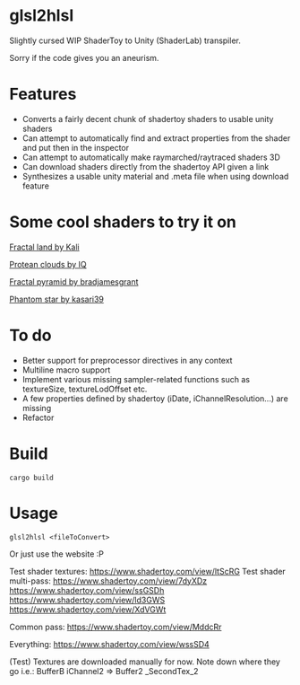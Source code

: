 # glsl2hlsl
Slightly cursed WIP ShaderToy to Unity (ShaderLab) transpiler.

Sorry if the code gives you an aneurism.

# Features
- Converts a fairly decent chunk of shadertoy shaders to usable unity shaders
- Can attempt to automatically find and extract properties from the shader and put then in the inspector
- Can attempt to automatically make raymarched/raytraced shaders 3D
- Can download shaders directly from the shadertoy API given a link
- Synthesizes a usable unity material and .meta file when using download feature

# Some cool shaders to try it on
[Fractal land by Kali](https://www.shadertoy.com/view/XsBXWt)

[Protean clouds by IQ](https://www.shadertoy.com/view/3l23Rh)

[Fractal pyramid by bradjamesgrant](https://www.shadertoy.com/view/tsXBzS)

[Phantom star by kasari39](https://www.shadertoy.com/view/ttKGDt)

# To do
- Better support for preprocessor directives in any context
- Multiline macro support
- Implement various missing sampler-related functions such as textureSize, textureLodOffset etc.
- A few properties defined by shadertoy (iDate, iChannelResolution...) are missing
- Refactor

# Build
`cargo build`

# Usage
`glsl2hlsl <fileToConvert>`

Or just use the website :P

Test shader textures: https://www.shadertoy.com/view/ltScRG Test shader multi-pass: https://www.shadertoy.com/view/7dyXDz https://www.shadertoy.com/view/ssGSDh https://www.shadertoy.com/view/ld3GWS https://www.shadertoy.com/view/XdVGWt

Common pass: https://www.shadertoy.com/view/MddcRr

Everything: https://www.shadertoy.com/view/wssSD4

(Test) Textures are downloaded manually for now. Note down where they go i.e.: BufferB iChannel2 => Buffer2 _SecondTex_2 